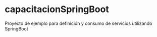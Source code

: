 # capacitacionSpringBoot
Proyecto de ejemplo para definición y consumo de servicios utilizando SpringBoot
